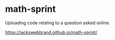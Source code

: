 # math-sprint
Uploading code relating to a question asked online.

 https://jackswebbrand.github.io/math-sprint/
